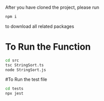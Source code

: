 After you have cloned the project, please run 
```bash
npm i
```
to download all related packages

# To Run the Function
```bash
cd src
tsc StringSort.ts
node StringSort.js
```

#To Run the test file
```bash
cd tests
npx jest
```